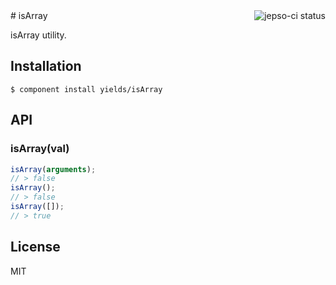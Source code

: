 <a href="https://jepso-ci.com/yields/isArray">
  <img src="https://jepso-ci.com/yields/isArray.svg" align="right" alt="jepso-ci status" />
</a>
# isArray

  isArray utility.

## Installation

    $ component install yields/isArray

## API

### isArray(val)

```javascript
isArray(arguments);
// > false
isArray();
// > false
isArray([]);
// > true
```

## License

  MIT
